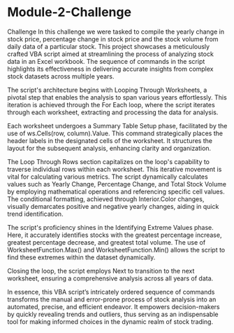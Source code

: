 # Module-2-Challenge
Challenge
In this challenge we were tasked to compile the yearly change in stock price, percentage change in stock price and the stock volume from daily data of a particular stock. This project showcases a meticulously crafted VBA script aimed at streamlining the process of analyzing stock data in an Excel workbook. The sequence of commands in the script highlights its effectiveness in delivering accurate insights from complex stock datasets across multiple years.

The script's architecture begins with Looping Through Worksheets, a pivotal step that enables the analysis to span various years effortlessly. This iteration is achieved through the For Each loop, where the script iterates through each worksheet, extracting and processing the data for analysis.

Each worksheet undergoes a Summary Table Setup phase, facilitated by the use of ws.Cells(row, column).Value. This command strategically places the header labels in the designated cells of the worksheet. It structures the layout for the subsequent analysis, enhancing clarity and organization.

The Loop Through Rows section capitalizes on the loop's capability to traverse individual rows within each worksheet. This iterative movement is vital for calculating various metrics. The script dynamically calculates values such as Yearly Change, Percentage Change, and Total Stock Volume by employing mathematical operations and referencing specific cell values. The conditional formatting, achieved through Interior.Color changes, visually demarcates positive and negative yearly changes, aiding in quick trend identification.

The script's proficiency shines in the Identifying Extreme Values phase. Here, it accurately identifies stocks with the greatest percentage increase, greatest percentage decrease, and greatest total volume. The use of WorksheetFunction.Max() and WorksheetFunction.Min() allows the script to find these extremes within the dataset dynamically.

Closing the loop, the script employs Next to transition to the next worksheet, ensuring a comprehensive analysis across all years of data.

In essence, this VBA script’s intricately ordered sequence of commands transforms the manual and error-prone process of stock analysis into an automated, precise, and efficient endeavor. It empowers decision-makers by quickly revealing trends and outliers, thus serving as an indispensable tool for making informed choices in the dynamic realm of stock trading.
